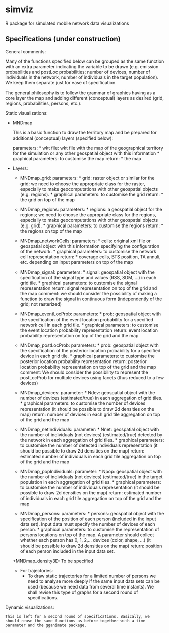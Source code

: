 # simviz
R package for simulated mobile network data visualizations


## Specifications (under construction)
General comments:
  
  Many of the functions specified below can be grouped as the same function with an extra parameter indicating the variable to be drawn (e.g. emission probabilities and postLoc probabilities; number of devices, number of individuals in the network, number of individuals in the target population). We keep them separate just for ease of specification.

  The general philosophy is to follow the grammar of graphics having as a core layer the map and adding different (conceptual) layers as desired (grid, regions, probabilities, persons, etc.).

Static visualizations:

- MNDmap 
	
	This is a basic function to draw the territory map and be prepared for additional (conceptual) layers (specified below):

	parameters: 
		* wkt file: wkt file with the map of the geographical territory for the simulation or any other geospatial object with this information
		* graphical parameters: to customise the map
	return:
	    * the map 
		
- Layers:

    + MNDmap_grid: 
		parameters: 
			* grid: raster object or similar for the grid; we need to choose the appropriate class for the raster, especially to make geocomputations with other geospatial objects (e.g. regions).
			* graphical parameters: to customise the grid
		return:
			* the grid on top of the map
			
	+ MNDmap_regions:
		parameters:
			* regions: a geospatial object for the regions; we need to choose the appropriate class for the regions, especially to make geocomputations with other geospatial objects (e.g. grid).
			* graphical parameters: to customise the regions
		return:
			* the regions on top of the map

	+ MNDmap_networkCells:
		parameters:
			* cells: original xml file or geospatial object with this information specifying the configuration of the network.
			* graphical parameters: to customise the network cell representation 
		return:
			* coverage cells, BTS position, TA annuli, etc. depending on input parameters on top of the map
		
	+ MNDmap_signal:
		parameters:
			* signal: geospatial object with the specification of the signal type and values (RSS, SDM, ...) in each grid tile.
			* graphical parameters: to customise the signal representation
		return: signal representation on top of the grid and the map 
		comment: we should consider the possibility of making a function to draw the signal in continuous form (independently of the grid; not rasterized)
		
	+ MNDmap_eventLocProb:
		parameters:
			* prob: geospatial object with the specification of the event location probability for a specified network cell in each grid tile.
			* graphical parameters: to customise the event location probability representation
		return: event location probability representation on top of the grid and the map
	
	+ MNDmap_postLocProb:
		parameters:
			* prob: geospatial object with the specification of the posterior location probability for a specified device in each grid tile.
			* graphical parameters: to customise the posterior location probability representation
		return: posterior location probability representation on top of the grid and the map
		comment: We should consider the possibility to represent the postLocProb for multiple devices using facets (thus reduced to a few devices) 
		
	+ MNDmap_devices:
		parameter:
			* Ndev: geospatial object with the number of devices (estimated/true) in each aggregation of grid tiles.
			* graphical parameters: to customise the number of devices representation (it should be possible to draw 2d densities on the map)
		return: number of devices in each grid tile aggregation on top of the grid and the map	
	
	+ MNDmap_netIndividuals:
		parameter:
			* Nnet: geospatial object with the number of individuals (not devices) (estimated/true) detected by the network in each aggregation of grid tiles.
			* graphical parameters: to customise the number of detected individuals representation (it should be possible to draw 2d densities on the map)
		return: estimated number of individuals in each grid tile aggregation on top of the grid and the map	
	
	+ MNDmap_popIndividuals:
		parameter:
			* Npop: geospatial object with the number of individuals (not devices) (estimated/true) in the target population in each aggregation of grid tiles.
			* graphical parameters: to customise the number of individuals representation (it should be possible to draw 2d densities on the map)
		return: estimated number of individuals in each grid tile aggregation on top of the grid and the map
	
	+ MNDmap_persons:
		parameters: 
			* persons: geospatial object with the specification of the position of each person (included in the input data set). Input data must specify the number of devices of each person.
			* graphical parameters: to customise the representation of persons locations on top of the map. A parameter should collect whether each person has 0, 1, 2,... devices (color, shape, ...) (it should be possible to draw 2d densities on the map)
		return: position of each person included in the input data set.
	
	+MNDmap_density3D:
		To be specified 
	
	
	- For trajectories:
		- To draw static trajectories for a limited number of persons we need to analyse more deeply if the same input data sets can be used (because we need data from several time instants). We shall revise this type of graphs for a second round of specifications.


Dynamic visualizations:
	
	This is left for a second round of specifications. Basically, we should reuse the same functions as before together with a time parameter and the gganimate package.
	

